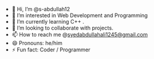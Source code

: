 - 👋 Hi, I’m @s-abdullah12
- 👀 I’m interested in Web Development and Programming 
- 🌱 I’m currently learning C++ .
- 💞️ I’m looking to collaborate with projects. 
- 📫 How to reach me @syedabdullahali1245@gmail.com
- 😄 Pronouns: he/him
- ⚡ Fun fact: Coder / Programmer 

<!---
s-abdullah12/s-abdullah12 is a ✨ special ✨ repository because its `README.md` (this file) appears on your GitHub profile.
You can click the Preview link to take a look at your changes.
--->
